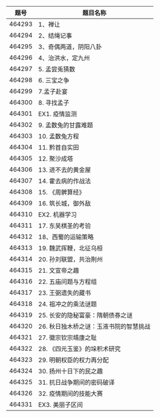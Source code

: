 | 题号 | 题目名称 |
| --- | --- |
| 464293 | 1、禅让 |
| 464294 | 2、结绳记事 |
| 464295 | 3、奇偶两道，阴阳八卦 |
| 464296 | 4、治洪水，定九州 |
| 464297 | 5. 孟尝兎猜数 |
| 464298 | 6. 三宝之争 |
| 464299 | 7.孟子赴宴 |
| 464300 | 8. 寻找孟子 |
| 464301 | EX1. 疫情监测 |
| 464302 | 9. 孟数兔的甘露难题 |
| 464303 | 10. 孟数兔方程 |
| 464304 | 11. 黔首自实田 |
| 464305 | 12. 聚沙成塔 |
| 464306 | 13. 进不去的黄金屋 |
| 464307 | 14. 霍去病的作战法 |
| 464308 | 15. 《周髀算经》 |
| 464309 | 16. 筑长城，御外敌 |
| 464310 | EX2. 机器学习 |
| 464311 | 17. 东吴棋圣的考验 |
| 464312 | 18、西蜀的运输策略 |
| 464313 | 19. 魏武挥鞭，北征乌桓 |
| 464314 | 20. 孙刘联盟，共治荆州 |
| 464315 | 21. 文宣帝之趣 |
| 464316 | 22. 五庙问题与方程组 |
| 464317 | 23. 王弼遗失的藏书 |
| 464318 | 24. 祖冲之的乘法谜题 |
| 464319 | 25. 长安的隐秘富豪：隋朝债券之谜 |
| 464320 | 26. 秋日独木桥之谜：玉液书院的智慧挑战 |
| 464321 | 27. 徽宗钦宗靖康之耻 |
| 464322 | 28. 《四元玉鉴》的垛积术研究 |
| 464323 | 29. 明朝权臣的权力再分配 |
| 464324 | 30. 扬州十日下的民之趣 |
| 464325 | 31. 抗日战争期间的密码破译 |
| 464326 | 32. 疫情期间的技能大赛 |
| 464331 | EX3. 美丽子区间 |
